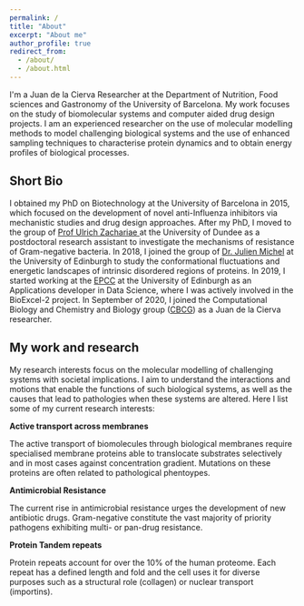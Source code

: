 ```yaml
---
permalink: /
title: "About"
excerpt: "About me"
author_profile: true
redirect_from: 
  - /about/
  - /about.html
---
```


I'm a Juan de la Cierva Researcher at the Department of Nutrition, Food sciences and Gastronomy of the University of Barcelona. My work focuses on the study of biomolecular systems and computer aided drug design projects. I am an experienced researcher on the use of molecular modelling methods to model challenging biological systems and the use of enhanced sampling techniques to characterise protein dynamics and to obtain energy profiles of biological processes.


Short Bio
-------

I obtained my PhD on Biotechnology at the University of Barcelona in 2015, which focused on the development of novel anti-Influenza inhibitors via mechanistic studies and drug design approaches. After my PhD, I moved to the group of [Prof Ulrich Zachariae
](https://www.lifesci.dundee.ac.uk/groups/ulrich_zachariae/index.html) at the University of Dundee as a postdoctoral research assistant to investigate the mechanisms of resistance of Gram-negative bacteria. In 2018, I joined the group of [Dr. Julien Michel](https://www.julienmichel.net/lab/) at the University of Edinburgh to study the conformational fluctuations and energetic landscapes of intrinsic disordered regions of proteins. In 2019, I started working at the [EPCC](https://www.epcc.ed.ac.uk) at the University of Edinburgh as an Applications developer in Data Science, where I was actively involved in the BioExcel-2 project. In September of 2020, I joined the Computational Biology and Chemistry and Biology group ([CBCG](http://www.ub.edu/cbcg/index.php)) as a Juan de la Cierva researcher. 


My work and research
-------
My research interests focus on the molecular modelling of challenging systems with societal implications. I aim to understand the interactions and motions that enable the functions of such biological systems, as well as the causes that lead to pathologies when these systems are altered. Here I list some of my current research interests:

**Active transport across membranes**

The active transport of biomolecules through biological membranes require specialised membrane proteins able to translocate substrates selectively and in most cases against concentration gradient. Mutations on these proteins are often related to pathological phentoypes. 

**Antimicrobial Resistance**

The current rise in antimicrobial resistance urges the development of new antibiotic drugs. Gram-negative constitute the vast majority of priority pathogens exhibiting multi- or pan-drug resistance. 

**Protein Tandem repeats**

Protein repeats account for over the 10% of the human proteome. Each repeat has a defined length and fold and the cell uses it for  diverse purposes such as a structural role (collagen) or nuclear transport (importins). 


